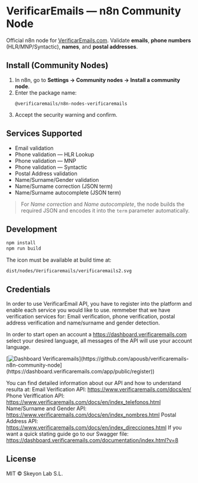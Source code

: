 # VerificarEmails — n8n Community Node

Official n8n node for [VerificarEmails.com](https://www.verificaremails.com). Validate **emails**, **phone numbers** (HLR/MNP/Syntactic), **names**, and **postal addresses**.

## Install (Community Nodes)

1. In n8n, go to **Settings → Community nodes → Install a community node**.
2. Enter the package name:
   ```
   @verificaremails/n8n-nodes-verificaremails
   ```
3. Accept the security warning and confirm.

## Services Supported

- Email validation
- Phone validation — HLR Lookup
- Phone validation — MNP
- Phone validation — Syntactic
- Postal Address validation
- Name/Surname/Gender validation
- Name/Surname correction (JSON term)
- Name/Surname autocomplete (JSON term)

> For *Name correction* and *Name autocomplete*, the node builds the required JSON and encodes it into the `term` parameter automatically.

## Development

```bash
npm install
npm run build
```

The icon must be available at build time at:
```
dist/nodes/Verificaremails/verificaremails2.svg
```

## Credentials

In order to use VerificarEmail API, you have to register into the platform and enable each service you would like to use. remmeber that we have verification services for:
Email verification, phone verification, postal address verification and name/surname and gender detection.

In order to start open an account a https://dashboard.verificaremails.com select your desired language, all messages of the API will use your account language.

[![Dashboard Verificaremails]([https://www.verificaremails.com/img/verificaremails.svg]([https://www.verificaremails.com/docs/assets/Dashboard_paso_1.png))](https://github.com/apousb/verificaremails-n8n-community-node](https://dashboard.verificaremails.com/app/public/register))



You can find detailed information about our API and how to understand resulta at:
Email Verification API: https://www.verificaremails.com/docs/en/
Phone Veriffication API: https://www.verificaremails.com/docs/en/index_telefonos.html
Name/Surname and Gender API: https://www.verificaremails.com/docs/en/index_nombres.html
Postal Address API: https://www.verificaremails.com/docs/en/index_direcciones.html
If you want a quick stating guide go to our Swagger file: https://dashboard.verificaremails.com/documentation/index.html?v=8



## License

MIT © Skeyon Lab S.L.
